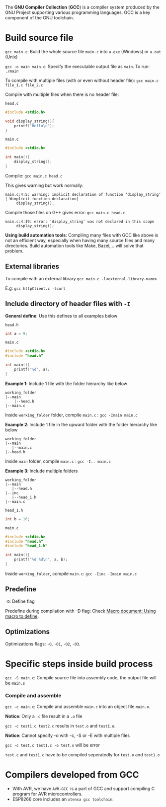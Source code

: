 The **GNU Compiler Collection** (**GCC**) is a compiler system produced by the GNU Project supporting various programming languages. GCC is a key component of the GNU toolchain.

# Build source file

``gcc main.c``: Build the whole source file ``main.c`` into ``a.exe`` (Windows) or ``a.out`` (Unix)

``gcc -o main main.c``: Specify the executable output file as ``main``. To run: ``./main``

To compile with multiple files (with or even without header file): ``gcc main.c file_1.c file_2.c``

Compile with multiple files when there is no header file:

``head.c``

```c
#include <stdio.h>

void display_string(){
	printf("Hello\n");
}
```
``main.c``
```c
#include <stdio.h>

int main(){ 
    display_string();
}
```
Compile: ``gcc main.c head.c``

This gives warning but work normally:
```
main.c:4:5: warning: implicit declaration of function ‘display_string’ [-Wimplicit-function-declaration]
     display_string();
```
Compile those files on G++ gives error: ``gcc main.c head.c``

```
main.c:4:19: error: ‘display_string’ was not declared in this scope
     display_string();
```

**Using build automation tools**: Compiling many files with GCC like above is not an efficient way, especially when having many source files and many directories. Build automation tools like Make, Bazel,... will solve that problem.

## External libraries

To compile with an external library ``gcc main.c -l<external-library-name>``

E.g: ``gcc httpClient.c -lcurl``

## Include directory of header files with ``-I``

**General define**: Use this defines to all examples below

``head.h``

```c
int a = 9;
```

``main.c``

```c
#include <stdio.h>
#include "head.h"

int main(){
	printf("%d", a);
}
```

**Example 1**: Include 1 file with the folder hierarchy like below

```
working_folder
|--main
    |--head.h
|--main.c
```

Inside ``working_folder`` folder, compile ``main.c`` : ``gcc -Imain main.c``

**Example 2**: Include 1 file in the upward folder with the folder hierarchy like below

```
working_folder
|--main
   |--main.c
|--head.h
```

Inside ``main`` folder, compile ``main.c`` : ``gcc -I.. main.c``

**Example 3**: Include multiple folders

```
working_folder
|--main
   |--head.h
|--inc
   |--head_1.h
|--main.c
```

``head_1.h``

```c
int b = 10;
```

``main.c``

```c
#include <stdio.h>
#include "head.h"
#include "head_1.h"

int main(){
	printf("%d %d\n", a, b);
}
```

Inside ``working_folder``, compile ``main.c``: ``gcc -Iinc -Imain main.c``

## Predefine

``-D``: Define flag

Predefine during compilation with -D flag: Check [Macro document: Using macro to define](https://github.com/TranPhucVinh/C/blob/master/Introduction/Macro/Using%20macro%20to%20define.md).

## Optimizations

Optimizations flags: ``-O``, ``-O1``, ``-O2``, ``-O3``.

# Specific steps inside build process

``gcc -S main.c``: Compile source file into assembly code, the output file will be ``main.s``

### Compile and assemble

``gcc -c main.c``: Compile and assemble ``main.c`` into an object file ``main.o``.

**Notice**: Only a ``.c`` file result in a ``.o`` file

``gcc -c test1.c test2.c`` results in ``test.o`` and ``test1.o``.

**Notice**: Cannot specify -o with -c, -S or -E with multiple files

``gcc -c test.c test1.c -o test.o`` will be error

``test.c`` and ``test1.c`` have to be compiled seperatedly for ``test.o`` and ``test1.o``

# Compilers developed from GCC

* With AVR, we have ``AVR-GCC ``is a part of GCC and support compiling C program for AVR microcontrollers.
* ESP8266 core includes an ``xtensa gcc toolchain``.
